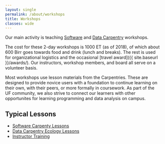```yaml
---
layout: single
permalink: /about/workshops
title: Workshops
classes: wide
---
```


Our main activity is teaching [Software](https://software-carpentry.org/) and [Data Carpentry](http://www.datacarpentry.org/) workshops. 

The cost for these 2-day workshops is 1000 ET (as of 2018), of which about 600 Birr goes towards food and drink (lunch and breaks). The rest is used for organizational logistics and the occasional [travel award]({{ site.baseurl }}/awards/). Our instructors, workshop members, and board all serve on a volunteer basis.

Most workshops use lesson materials from the Carpentries. These are designed to
provide novice users with a foundation to continue learning on their own,
with their peers, or more formally in coursework. As part of the UF community, 
we also strive to connect our learners with other opportunites for learning 
programming and data analysis on campus.


## Typical Lessons

* [Software Carpenty Lessons](https://software-carpentry.org/lessons/)
* [Data Carpentry Ecology Lessons](https://datacarpentry.org/lessons/#ecology-workshop)
* [Instructor Training](https://carpentries.github.io/instructor-training/)
